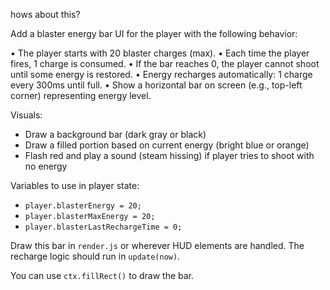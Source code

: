 hows about this?

Add a blaster energy bar UI for the player with the following behavior:

• The player starts with 20 blaster charges (max).
• Each time the player fires, 1 charge is consumed.
• If the bar reaches 0, the player cannot shoot until some energy is restored.
• Energy recharges automatically: 1 charge every 300ms until full.
• Show a horizontal bar on screen (e.g., top-left corner) representing energy level.

Visuals:
- Draw a background bar (dark gray or black)
- Draw a filled portion based on current energy (bright blue or orange)
- Flash red and play a sound (steam hissing) if player tries to shoot with no energy 

Variables to use in player state:
- `player.blasterEnergy = 20;` 
- `player.blasterMaxEnergy = 20;` 
- `player.blasterLastRechargeTime = 0;` 

Draw this bar in `render.js` or wherever HUD elements are handled. The recharge logic should run in `update(now)`.

You can use `ctx.fillRect()` to draw the bar.

